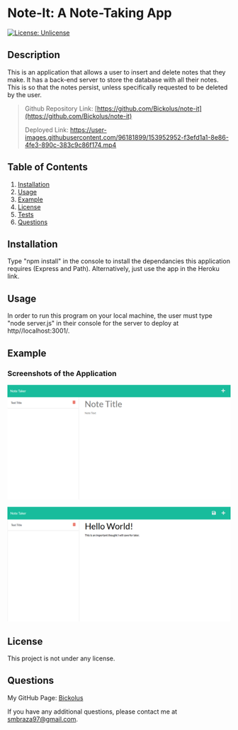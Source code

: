 # Note-It: A Note-Taking App

[![License: Unlicense](https://img.shields.io/badge/license-Unlicense-blue.svg)](http://unlicense.org/)

## Description

This is an application that allows a user to insert and delete notes that they make. It has a back-end server to store the database with all their notes. This is so that the notes persist, unless specifically requested to be deleted by the user. 

> Github Repository Link: [https://github.com/Bickolus/note-it](https://github.com/Bickolus/note-it)
>
> Deployed Link: https://user-images.githubusercontent.com/96181899/153952952-f3efd1a1-8e86-4fe3-890c-383c9c86f174.mp4


## Table of Contents

1. [Installation](#installation)
2. [Usage](#usage)
3. [Example](#example)
3. [License](#license)
4. [Tests](#tests)
5. [Questions](#questions)

## Installation

Type "npm install" in the console to install the dependancies this application requires (Express and Path). Alternatively, just use the app in the Heroku link. 

## Usage

In order to run this program on your local machine, the user must type "node server.js" in their console for the server to deploy at http//localhost:3001/. 

## Example

### Screenshots of the Application

![Screenshot of the note-taking app, with a couple notes already written](./images/note-it-01.png)

![Screenshot of the note-taking app, with a couple notes already written](./images/note-it-02.png)

## License

This project is not under any license.

## Questions

My GitHub Page: [Bickolus](https://github.com/Bickolus)

If you have any additional questions, please contact me at smbraza97@gmail.com.
